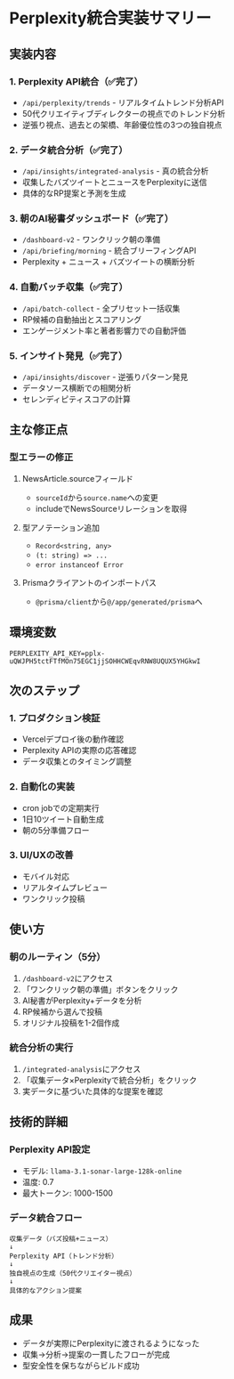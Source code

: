 # Perplexity統合実装サマリー

## 実装内容

### 1. Perplexity API統合（✅完了）
- `/api/perplexity/trends` - リアルタイムトレンド分析API
- 50代クリエイティブディレクターの視点でのトレンド分析
- 逆張り視点、過去との架橋、年齢優位性の3つの独自視点

### 2. データ統合分析（✅完了）
- `/api/insights/integrated-analysis` - 真の統合分析
- 収集したバズツイートとニュースをPerplexityに送信
- 具体的なRP提案と予測を生成

### 3. 朝のAI秘書ダッシュボード（✅完了）
- `/dashboard-v2` - ワンクリック朝の準備
- `/api/briefing/morning` - 統合ブリーフィングAPI
- Perplexity + ニュース + バズツイートの横断分析

### 4. 自動バッチ収集（✅完了）
- `/api/batch-collect` - 全プリセット一括収集
- RP候補の自動抽出とスコアリング
- エンゲージメント率と著者影響力での自動評価

### 5. インサイト発見（✅完了）
- `/api/insights/discover` - 逆張りパターン発見
- データソース横断での相関分析
- セレンディピティスコアの計算

## 主な修正点

### 型エラーの修正
1. NewsArticle.sourceフィールド
   - `sourceId`から`source.name`への変更
   - includeでNewsSourceリレーションを取得

2. 型アノテーション追加
   - `Record<string, any>`
   - `(t: string) => ...`
   - `error instanceof Error`

3. Prismaクライアントのインポートパス
   - `@prisma/client`から`@/app/generated/prisma`へ

## 環境変数
```env
PERPLEXITY_API_KEY=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
```

## 次のステップ

### 1. プロダクション検証
- Vercelデプロイ後の動作確認
- Perplexity APIの実際の応答確認
- データ収集とのタイミング調整

### 2. 自動化の実装
- cron jobでの定期実行
- 1日10ツイート自動生成
- 朝の5分準備フロー

### 3. UI/UXの改善
- モバイル対応
- リアルタイムプレビュー
- ワンクリック投稿

## 使い方

### 朝のルーティン（5分）
1. `/dashboard-v2`にアクセス
2. 「ワンクリック朝の準備」ボタンをクリック
3. AI秘書がPerplexity+データを分析
4. RP候補から選んで投稿
5. オリジナル投稿を1-2個作成

### 統合分析の実行
1. `/integrated-analysis`にアクセス
2. 「収集データ×Perplexityで統合分析」をクリック
3. 実データに基づいた具体的な提案を確認

## 技術的詳細

### Perplexity API設定
- モデル: `llama-3.1-sonar-large-128k-online`
- 温度: 0.7
- 最大トークン: 1000-1500

### データ統合フロー
```
収集データ（バズ投稿+ニュース）
↓
Perplexity API（トレンド分析）
↓
独自視点の生成（50代クリエイター視点）
↓
具体的なアクション提案
```

## 成果
- データが実際にPerplexityに渡されるようになった
- 収集→分析→提案の一貫したフローが完成
- 型安全性を保ちながらビルド成功